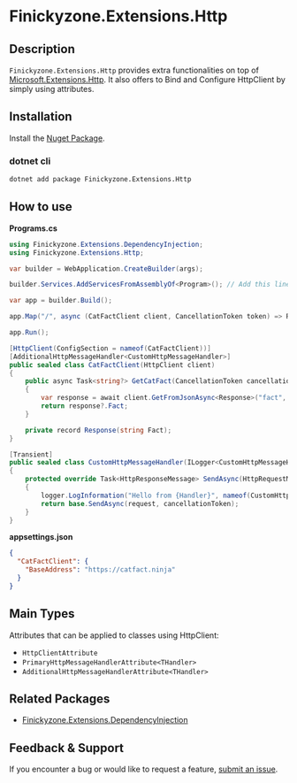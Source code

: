 # Finickyzone.Extensions.Http

## Description

`Finickyzone.Extensions.Http` provides extra functionalities on top of [Microsoft.Extensions.Http](https://www.nuget.org/packages/Microsoft.Extensions.Http).
It also offers to Bind and Configure HttpClient by simply using attributes.

## Installation

Install the [Nuget Package](https://www.nuget.org/packages/Finickyzone.Extensions.Http).

### dotnet cli

```bash
dotnet add package Finickyzone.Extensions.Http
```

## How to use

**Programs.cs**

```csharp
using Finickyzone.Extensions.DependencyInjection;
using Finickyzone.Extensions.Http;

var builder = WebApplication.CreateBuilder(args);

builder.Services.AddServicesFromAssemblyOf<Program>(); // Add this line

var app = builder.Build();

app.Map("/", async (CatFactClient client, CancellationToken token) => Results.Ok(await client.GetCatFact(token)));

app.Run();

[HttpClient(ConfigSection = nameof(CatFactClient))]
[AdditionalHttpMessageHandler<CustomHttpMessageHandler>]
public sealed class CatFactClient(HttpClient client)
{
    public async Task<string?> GetCatFact(CancellationToken cancellationToken = default)
    {
        var response = await client.GetFromJsonAsync<Response>("fact", cancellationToken);
        return response?.Fact;
    }

    private record Response(string Fact);
}

[Transient]
public sealed class CustomHttpMessageHandler(ILogger<CustomHttpMessageHandler> logger) : DelegatingHandler
{
    protected override Task<HttpResponseMessage> SendAsync(HttpRequestMessage request, CancellationToken cancellationToken)
    {
        logger.LogInformation("Hello from {Handler}", nameof(CustomHttpMessageHandler));
        return base.SendAsync(request, cancellationToken);
    }
}
```

**appsettings.json**

```json
{
  "CatFactClient": {
    "BaseAddress": "https://catfact.ninja"
  }
}
```

## Main Types

Attributes that can be applied to classes using HttpClient:

- `HttpClientAttribute`
- `PrimaryHttpMessageHandlerAttribute<THandler>`
- `AdditionalHttpMessageHandlerAttribute<THandler>`

## Related Packages

- [Finickyzone.Extensions.DependencyInjection](https://www.nuget.org/packages/Finickyzone.Extensions.DependencyInjection)

## Feedback & Support

If you encounter a bug or would like to request a
feature, [submit an issue](https://github.com/finickyzone/dotnet-extensions/issues/new/choose).